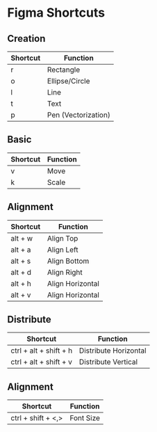 # Figma Shortcuts

## Creation

| Shortcut | Function |
|----------|---------|
| r | Rectangle |
| o | Ellipse/Circle |
| l | Line |
| t | Text |
| p | Pen (Vectorization) |

## Basic

| Shortcut | Function |
|----------|---------|
| v | Move |
| k | Scale |

## Alignment

| Shortcut | Function |
|----------|---------|
| alt + w | Align Top |
| alt + a | Align Left |
| alt + s | Align Bottom |
| alt + d | Align Right |
| alt + h | Align Horizontal |
| alt + v | Align Horizontal |

## Distribute

| Shortcut | Function |
|----------|---------|
| ctrl + alt + shift + h | Distribute Horizontal |
| ctrl + alt + shift + v | Distribute Vertical |

## Alignment
| Shortcut | Function |
|----------|---------|
| ctrl + shift + <,> | Font Size |